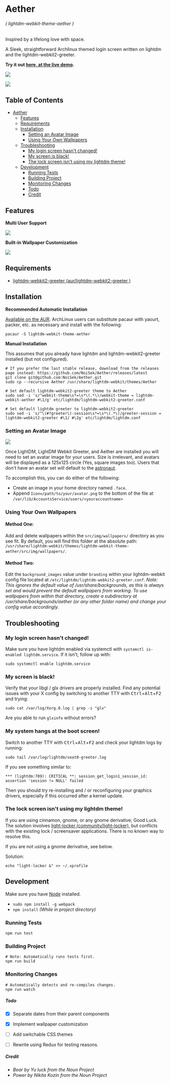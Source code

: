# Aether
###### ( lightdm-webkit-theme-aether )
Inspired by a lifelong love with space.

A Sleek, straightforward Archlinux themed login screen written on lightdm and the lightdm-webkit2-greeter.

**Try it out [here, at the live demo](https://noisek.github.io/Aether/).**

![](../screenshots/screenshot.png)

![](../screenshots/screenshot-2.png)

## Table of Contents

- [Aether](#aether)
  - [Features](#features)
  - [Requirements](#requirements)
  - [Installation](#installation)
    - [Setting an Avatar Image](#setting-an-avatar-image)
    - [Using Your Own Wallpapers](#using-your-own-wallpapers)
  - [Troubleshooting](#troubleshooting)
    - [My login screen hasn't changed!](#my-login-screen-hasnt-changed)
    - [My screen is black!](#my-screen-is-black)
    - [The lock screen isn't using my lightdm theme!](#the-lock-screen-isnt-using-my-lightdm-theme)
  - [Development](#development)
    - [Running Tests](#running-tests)
    - [Building Project](#building-project)
    - [Monitoring Changes](#monitoring-changes)
    - [Todo](#todo)
    - [Credit](#credits)

## Features

**Multi User Support**

![](../screenshots/user-switcher.gif)

**Built-in Wallpaper Customization**

![](../screenshots/wallpaper-switcher.gif)

## Requirements
- [lightdm-webkit2-greeter (aur/lightdm-webkit2-greeter )](https://github.com/Antergos/lightdm-webkit2-greeter)

## Installation

**Recommended Automatic Installation**

[Available on the AUR](https://aur.archlinux.org/packages/lightdm-webkit-theme-aether/). ArchLinux users can substitute pacaur with yaourt, packer, etc. as necessary and install with the following:

```
pacaur -S lightdm-webkit-theme-aether
```

**Manual Installation**

This assumes that you already have lightdm and lightdm-webkit2-greeter installed (but not configured).

```
# If you prefer the last stable release, download from the releases page instead: https://github.com/NoiSek/Aether/releases/latest
git clone git@github.com:NoiSek/Aether.git
sudo cp --recursive Aether /usr/share/lightdm-webkit/themes/Aether

# Set default lightdm-webkit2-greeter theme to Aether
sudo sed -i 's/^webkit-theme\s*=\s*\(.*\)/webkit-theme = lightdm-webkit-aether #\1/g' etc/lightdm/lightdm-webkit2-greeter.conf

# Set default lightdm greeter to lightdm-webkit2-greeter
sudo sed -i 's/^\(#?greeter\)-session\s*=\s*\(.*\)/greeter-session = lightdm-webkit2-greeter #\1/ #\2g' etc/lightdm/lightdm.conf
```

### **Setting an Avatar Image**

![](img/default-user.png)

Once LightDM, LightDM Webkit Greeter, and Aether are installed you will need to set an avatar image for your users. Size is irrelevant, and avatars will be displayed as a 125x125 circle (Yes, square images too). Users that don't have an avatar set will default to the [astronaut](img/default-user.png).

To accomplish this, you can do either of the following:
- Create an image in your home directory named `.face`.
- Append `Icon=/path/to/your/avatar.png` to the bottom of the file at `/var/lib/AccountsService/users/<youraccountname>`

### **Using Your Own Wallpapers**

#### Method One:
Add and delete wallpapers within the `src/img/wallpapers/` directory as you see fit. By default, you will find this folder at the absolute path: `/usr/share/lightdm-webkit/themes/lightdm-webkit-theme-aether/src/img/wallpapers/`.

#### Method Two:
Edit the `background_images` value under `branding` within your lightdm-webkit config file located at `/etc/lightdm/lightdm-webkit2-greeter.conf`.
*Note: This ignores the default value of /usr/share/backgrounds, as this is always set and would prevent the default wallpapers from working. To use wallpapers from within that directory, create a subdirectory at /usr/share/backgrounds/aether (or any other folder name) and change your config value accordingly.*

## Troubleshooting

### My login screen hasn't changed!

Make sure you have lightdm enabled via systemctl with `systemctl is-enabled lightdm.service`. If it isn't, follow up with:
```
sudo systemctl enable lightdm.service
```

### My screen is black!

Verify that your libgl / glx drivers are properly installed. Find any potential issues with your X config by switching to another TTY with <kbd>Ctrl</kbd>+<kbd>Alt</kbd>+<kbd>F2</kbd> and trying:
```
sudo cat /var/log/Xorg.0.log | grep -i "glx"
```

Are you able to run `glxinfo` without errors?

### My system hangs at the boot screen!

Switch to another TTY with <kbd>Ctrl</kbd>+<kbd>Alt</kbd>+<kbd>F2</kbd> and check your lightdm logs by running:
```
sudo tail /var/log/lightdm/seat0-greeter.log
```

If you see something similar to:
```
*** (lightdm:709): CRITICAL **: session_get_login1_session_id: assertion 'session != NULL' failed
```

Then you should try re-installing and / or reconfiguring your graphics drivers, especially if this occurred after a kernel update.


### The lock screen isn't using my lightdm theme!

If you are using cinnamon, gnome, or any gnome derivative; Good Luck. The solution involves [light-locker (community/light-locker)](https://github.com/the-cavalry/light-locker), but conflicts with the existing lock / screensaver applications. There is no known way to resolve this.

If you are not using a gnome derivative, see below.

Solution:

```
echo "light-locker &" >> ~/.xprofile
```

## Development

Make sure you have [Node](https://nodejs.org/en/) installed.

- `sudo npm install -g webpack`
- `npm install` *(While in project directory)*

### Running Tests
```
npm run test
```

### Building Project
```
# Note: Automatically runs tests first.
npm run build
```

### Monitoring Changes
```
# Automatically detects and re-compiles changes.
npm run watch
```

##### Todo
- [x] Separate dates from their parent components
- [x] Implement wallpaper customization
- [ ] Add switchable CSS themes
- [ ] Rewrite using Redux for testing reasons.


##### Credit
- *Bear by Yu luck from the Noun Project*
- *Power by Nikita Kozin from the Noun Project*
